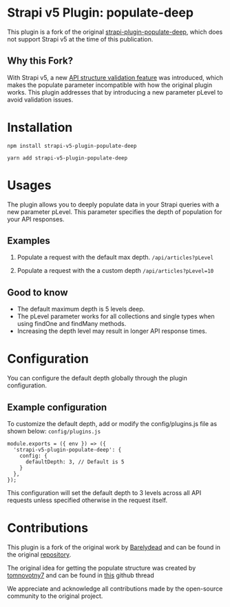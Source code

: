 # Strapi v5 Plugin: populate-deep

This plugin is a fork of the original [strapi-plugin-populate-deep](https://github.com/Barelydead/strapi-plugin-populate-deep), which does not support Strapi v5 at the time of this publication.

## Why this Fork?

With Strapi v5, a new [API structure validation feature](https://github.com/strapi/strapi/pull/21034) was introduced, which makes the populate parameter incompatible with how the original plugin works. This plugin addresses that by introducing a new parameter pLevel to avoid validation issues.

# Installation

`npm install strapi-v5-plugin-populate-deep`

`yarn add strapi-v5-plugin-populate-deep`

# Usages

The plugin allows you to deeply populate data in your Strapi queries with a new parameter pLevel. This parameter specifies the depth of population for your API responses.

## Examples

1. Populate a request with the default max depth.
   `/api/articles?pLevel`

2. Populate a request with the a custom depth
   `/api/articles?pLevel=10`

## Good to know

- The default maximum depth is 5 levels deep.
- The pLevel parameter works for all collections and single types when using findOne and findMany methods.
- Increasing the depth level may result in longer API response times.

# Configuration

You can configure the default depth globally through the plugin configuration.

## Example configuration

To customize the default depth, add or modify the config/plugins.js file as shown below:
`config/plugins.js`

```
module.exports = ({ env }) => ({
  'strapi-v5-plugin-populate-deep': {
    config: {
      defaultDepth: 3, // Default is 5
    }
  },
});
```

This configuration will set the default depth to 3 levels across all API requests unless specified otherwise in the request itself.

# Contributions

This plugin is a fork of the original work by [Barelydead](https://github.com/Barelydead/) and can be found in the original [repository](https://github.com/Barelydead/strapi-plugin-populate-deep).

The original idea for getting the populate structure was created by [tomnovotny7](https://github.com/tomnovotny7) and can be found in [this](https://github.com/strapi/strapi/issues/11836) github thread

We appreciate and acknowledge all contributions made by the open-source community to the original project.
